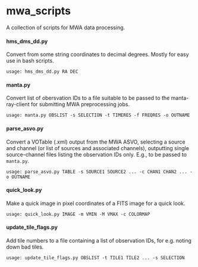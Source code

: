# mwa_scripts
A collection of scripts for MWA data processing.

#### hms_dms_dd.py
Convert from some string coordinates to decimal degrees. Mostly for easy use in bash scripts. 
```
usage: hms_dms_dd.py RA DEC
```

#### manta.py
Convert list of obersvation IDs to a file suitable to be passed to the manta-ray-client for submitting MWA preprocessing jobs.
```
usage: manta.py OBSLIST -s SELECTION -t TIMERES -f FREQRES -o OUTNAME
```

#### parse_asvo.py
Convert a VOTable (.xml) output from the MWA ASVO, selecting a source and channel (or list of sources and associated channels), outputting single source-channel files listing the observation IDs only. E.g., to be passed to `manta.py`. 
```
usage: parse_asvo.py TABLE -s SOURCE1 SOURCE2 ... -c CHAN1 CHAN2 ... -o OUTNAME
```

#### quick_look.py
Make a quick image in pixel coordinates of a FITS image for a quick look.
```
usage: quick_look.py IMAGE -m VMIN -M VMAX -c COLORMAP
```

#### update_tile_flags.py
Add tile numbers to a file containing a list of observation IDs, for e.g. noting down bad tiles.
```
usage: update_tile_flags.py OBSLIST -t TILE1 TILE2 ... -s SELECTION
```



